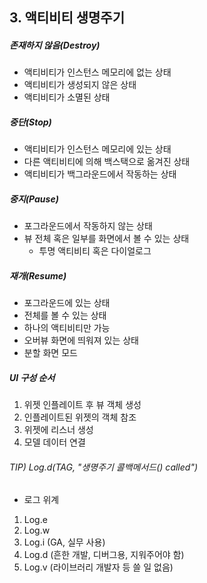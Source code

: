 ## 3. 액티비티 생명주기  

##### 존재하지 않음(Destroy)

- 액티비티가 인스턴스 메모리에 없는 상태
- 액티비티가 생성되지 않은 상태
- 액티비티가 소멸된 상태

##### 중단(Stop)
- 액티비티가 인스턴스 메모리에 있는 상태
- 다른 액티비티에 의해 백스택으로 옮겨진 상태
- 액티비티가 백그라운드에서 작동하는 상태

##### 중지(Pause)
- 포그라운드에서 작동하지 않는 상태
- 뷰 전체 혹은 일부를 화면에서 볼 수 있는 상태
  - 투명 액티비티 혹은 다이얼로그

##### 재개(Resume)
- 포그라운드에 있는 상태
- 전체를 볼 수 있는 상태
- 하나의 액티비티만 가능
- 오버뷰 화면에 띄워져 있는 상태 
- 분할 화면 모드

##### UI 구성 순서
1. 위젯 인플레이트 후 뷰 객체 생성
2. 인플레이트된 위젯의 객체 참조
3. 위젯에 리스너 생성
4. 모델 데이터 연결

###### TIP) Log.d(TAG, "생명주기 콜백메서드() called")

- 로그 위계
1. Log.e
2. Log.w
3. Log.i (GA, 실무 사용)
4. Log.d (흔한 개발, 디버그용, 지워주어야 함)
5. Log.v (라이브러리 개발자 등 쓸 일 없음)